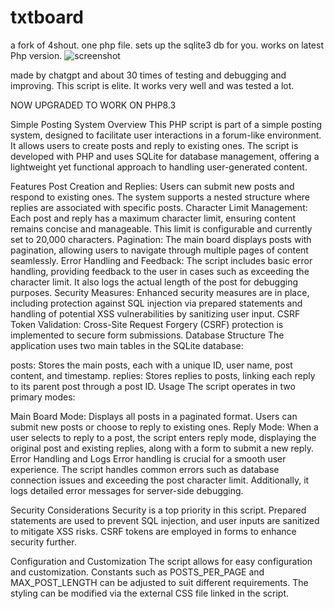 # txtboard 
a fork of 4shout. one php file.  sets up the sqlite3 db for you. works on latest Php version. 
![screenshot](https://github.com/adelia4/txtboard/assets/128197007/fa2e7ccf-6e99-4523-b33f-6e98bb641889)

made by chatgpt and about 30 times of testing and debugging and improving. 
This script is elite. It works very well and was tested a lot. 


NOW UPGRADED TO WORK ON PHP8.3 

Simple Posting System
Overview
This PHP script is part of a simple posting system, designed to facilitate user interactions in a forum-like environment. It allows users to create posts and reply to existing ones. The script is developed with PHP and uses SQLite for database management, offering a lightweight yet functional approach to handling user-generated content.

Features
Post Creation and Replies: Users can submit new posts and respond to existing ones. The system supports a nested structure where replies are associated with specific posts.
Character Limit Management: Each post and reply has a maximum character limit, ensuring content remains concise and manageable. This limit is configurable and currently set to 20,000 characters.
Pagination: The main board displays posts with pagination, allowing users to navigate through multiple pages of content seamlessly.
Error Handling and Feedback: The script includes basic error handling, providing feedback to the user in cases such as exceeding the character limit. It also logs the actual length of the post for debugging purposes.
Security Measures: Enhanced security measures are in place, including protection against SQL injection via prepared statements and handling of potential XSS vulnerabilities by sanitizing user input.
CSRF Token Validation: Cross-Site Request Forgery (CSRF) protection is implemented to secure form submissions.
Database Structure
The application uses two main tables in the SQLite database:

posts: Stores the main posts, each with a unique ID, user name, post content, and timestamp.
replies: Stores replies to posts, linking each reply to its parent post through a post ID.
Usage
The script operates in two primary modes:

Main Board Mode: Displays all posts in a paginated format. Users can submit new posts or choose to reply to existing ones.
Reply Mode: When a user selects to reply to a post, the script enters reply mode, displaying the original post and existing replies, along with a form to submit a new reply.
Error Handling and Logs
Error handling is crucial for a smooth user experience. The script handles common errors such as database connection issues and exceeding the post character limit. Additionally, it logs detailed error messages for server-side debugging.

Security Considerations
Security is a top priority in this script. Prepared statements are used to prevent SQL injection, and user inputs are sanitized to mitigate XSS risks. CSRF tokens are employed in forms to enhance security further.

Configuration and Customization
The script allows for easy configuration and customization. Constants such as POSTS_PER_PAGE and MAX_POST_LENGTH can be adjusted to suit different requirements. The styling can be modified via the external CSS file linked in the script.
